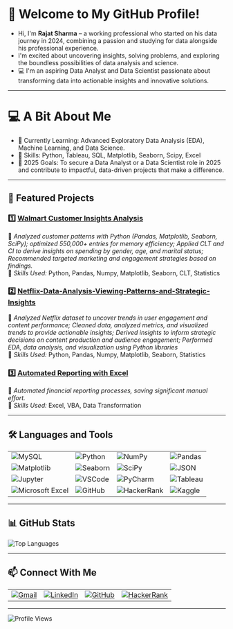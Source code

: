 # 👋 Welcome to My GitHub Profile!  

- Hi, I'm **Rajat Sharma** – a working professional who started on his data journey in 2024, combining a passion and studying for data alongside his professional experience.
- I'm excited about uncovering insights, solving problems, and exploring the boundless possibilities of data analysis and science.
- 💻 I'm an aspiring Data Analyst and Data Scientist passionate about transforming data into actionable insights and innovative solutions.

---

# 💻 A Bit About Me

- 🌱 Currently Learning: Advanced Exploratory Data Analysis (EDA), Machine Learning, and Data Science.
- 🧮 Skills: Python, Tableau, SQL, Matplotlib, Seaborn, Scipy, Excel
- 🎯 2025 Goals: To secure a Data Analyst or a Data Scientist role in 2025 and contribute to impactful, data-driven projects that make a difference.

---

## 🌟 Featured Projects  

### 1️⃣ [Walmart Customer Insights Analysis](#)  
🚀 *Analyzed customer patterns with Python (Pandas, Matplotlib, Seaborn, SciPy); optimized 550,000+ entries for memory efficiency; Applied CLT and CI to derive insights on spending by gender, age, and marital
status; Recommended targeted marketing and engagement strategies based on findings.*  
📌 *Skills Used:* Python, Pandas, Numpy, Matplotlib, Seaborn, CLT, Statistics 

### 2️⃣ [Netflix-Data-Analysis-Viewing-Patterns-and-Strategic-Insights](#)  
🚀 *Analyzed Netflix dataset to uncover trends in user engagement and content performance; Cleaned data, analyzed metrics, and visualized trends to provide actionable insights; Derived insights to inform strategic decisions on content production and audience engagement; Performed EDA, data analysis, and visualization using Python libraries*  
📌 *Skills Used:* Python, Pandas, Numpy, Matplotlib, Seaborn, Statistics 

### 3️⃣ [Automated Reporting with Excel](#)  
🚀 *Automated financial reporting processes, saving significant manual effort.*  
📌 *Skills Used:* Excel, VBA, Data Transformation  

---

## 🛠️ Languages and Tools  

| | | | |
|---|---|---|---|
| ![MySQL](https://img.shields.io/badge/MySQL-4479A1?style=for-the-badge&logo=mysql&logoColor=white) | ![Python](https://img.shields.io/badge/Python-3776AB?style=for-the-badge&logo=python&logoColor=white) | ![NumPy](https://img.shields.io/badge/NumPy-013243?style=for-the-badge&logo=numpy&logoColor=white) | ![Pandas](https://img.shields.io/badge/Pandas-150458?style=for-the-badge&logo=pandas&logoColor=white) |
| ![Matplotlib](https://img.shields.io/badge/Matplotlib-005571?style=for-the-badge&logoColor=white) | ![Seaborn](https://img.shields.io/badge/Seaborn-3776AB?style=for-the-badge) | ![SciPy](https://img.shields.io/badge/SciPy-8CAAE6?style=for-the-badge&logo=scipy&logoColor=white) | ![JSON](https://img.shields.io/badge/JSON-000000?style=for-the-badge&logo=json&logoColor=white) |
| ![Jupyter](https://img.shields.io/badge/Jupyter-F37626?style=for-the-badge&logo=jupyter&logoColor=white) | ![VSCode](https://img.shields.io/badge/VS%20Code-0078D4?style=for-the-badge&logo=visual-studio-code&logoColor=white) | ![PyCharm](https://img.shields.io/badge/PyCharm-000000?style=for-the-badge&logo=pycharm&logoColor=white) | ![Tableau](https://img.shields.io/badge/Tableau-E97627?style=for-the-badge&logo=tableau&logoColor=white) |
| ![Microsoft Excel](https://img.shields.io/badge/Microsoft%20Excel-217346?style=for-the-badge&logo=microsoft-excel&logoColor=white) | ![GitHub](https://img.shields.io/badge/GitHub-181717?style=for-the-badge&logo=github&logoColor=white) | ![HackerRank](https://img.shields.io/badge/HackerRank-00EA64?style=for-the-badge&logo=hackerrank&logoColor=white) | ![Kaggle](https://img.shields.io/badge/Kaggle-20BEFF?style=for-the-badge&logo=kaggle&logoColor=white) |

---

## 📊 GitHub Stats  

![Top Languages](https://github-readme-stats.vercel.app/api/top-langs/?username=rajatsharma1107&layout=compact&theme=dark&langs_count=5)  

---

## 📫 Connect With Me  

| | | | |
|---|---|---|---|
| [![Gmail](https://img.shields.io/badge/Gmail-D14836?style=for-the-badge&logo=gmail&logoColor=white)](mailto:rajatsharma.rs8@gmail.com) | [![LinkedIn](https://img.shields.io/badge/LinkedIn-0A66C2?style=for-the-badge&logo=linkedin&logoColor=white)](https://www.linkedin.com/in/rajat-sharma-abb3681b6/) | [![GitHub](https://img.shields.io/badge/GitHub-181717?style=for-the-badge&logo=github&logoColor=white)](https://github.com/rajatsharma1107) | [![HackerRank](https://img.shields.io/badge/HackerRank-00EA64?style=for-the-badge&logo=hackerrank&logoColor=white)](https://www.hackerrank.com/rajatsharma_rs8) |

---


![Profile Views](https://komarev.com/ghpvc/?username=rajatsharma1107&color=blue)

<!--
**rajatsharma1107/rajatsharma1107** is a ✨ _special_ ✨ repository because its `README.md` (this file) appears on your GitHub profile.

Here are some ideas to get you started:

- 🔭 I’m currently working on ...
- 🌱 I’m currently learning ...
- 👯 I’m looking to collaborate on ...
- 🤔 I’m looking for help with ...
- 💬 Ask me about ...
- 📫 How to reach me: ...
- 😄 Pronouns: ...
- ⚡ Fun fact: ...
-->
